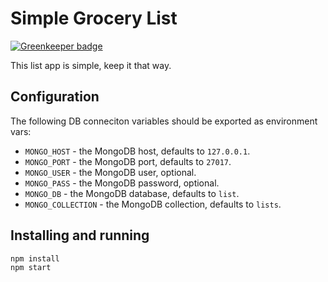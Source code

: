 # Simple Grocery List

[![Greenkeeper badge](https://badges.greenkeeper.io/elliotttf/groceries.svg)](https://greenkeeper.io/)

This list app is simple, keep it that way.

## Configuration

The following DB conneciton variables should be exported as environment vars:

* `MONGO_HOST` - the MongoDB host, defaults to `127.0.0.1`.
* `MONGO_PORT` - the MongoDB port, defaults to `27017`.
* `MONGO_USER` - the MongoDB user, optional.
* `MONGO_PASS` - the MongoDB password, optional.
* `MONGO_DB` - the MongoDB database, defaults to `list`.
* `MONGO_COLLECTION` - the MongoDB collection, defaults to `lists`.

## Installing and running

```bash
npm install
npm start
```

